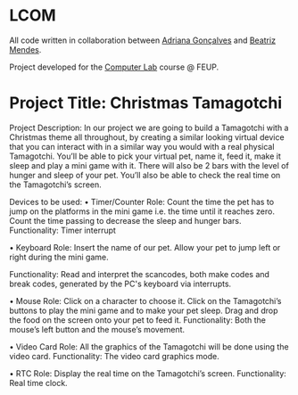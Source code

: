 # LCOM
All code written in collaboration between [Adriana Gonçalves](https://github.com/adrianacscg) and [Beatriz Mendes](https://github.com/biam05).

Project developed for the [Computer Lab](https://sigarra.up.pt/feup/pt/ucurr_geral.ficha_uc_view?pv_ocorrencia_id=436435) course @ FEUP.


# Project Title: Christmas Tamagotchi

Project Description:
In our project we are going to build a Tamagotchi with a Christmas theme all throughout, by creating a similar looking virtual device that you can interact with in a similar way you would with a real physical Tamagotchi. You’ll be able to pick your virtual pet, name it, feed it, make it sleep and play a mini game with it. There will also be 2 bars with the level of hunger and sleep of your pet. You’ll also be able to check the real time on the Tamagotchi’s screen.

Devices to be used:
•	Timer/Counter
Role: Count the time the pet has to jump on the platforms in the mini game i.e. the time until it reaches zero.
Count the time passing to decrease the sleep and hunger bars.
Functionality: Timer interrupt

•	Keyboard
Role: Insert the name of our pet.
Allow your pet to jump left or right during the mini game.

Functionality: Read and interpret the scancodes, both make codes and break codes, generated by the PC's keyboard via interrupts.

•	Mouse
Role: Click on a character to choose it. 
Click on the Tamagotchi’s buttons to play the mini game and to make your pet sleep. 
Drag and drop the food on the screen onto your pet to feed it.
Functionality: Both the mouse’s left button and the mouse’s movement.

•	Video Card
Role: All the graphics of the Tamagotchi will be done using the video card.
Functionality: The video card graphics mode.

•	RTC
Role: Display the real time on the Tamagotchi’s screen. 
Functionality: Real time clock.
